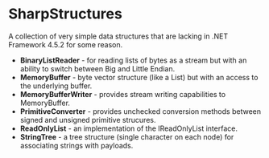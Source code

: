# SharpStructures

A collection of very simple data structures that are lacking in .NET Framework 4.5.2 for some reason.

* **BinaryListReader** - for reading lists of bytes as a stream but with an ability to switch between Big and Little Endian.
* **MemoryBuffer** - byte vector structure (like a List<byte>) but with an access to the underlying buffer.
* **MemoryBufferWriter** - provides stream writing capabilities to MemoryBuffer.
* **PrimitiveConverter** - provides unchecked conversion methods between signed and unsigned primitive strucures.
* **ReadOnlyList<T>** - an implementation of the IReadOnlyList<T> interface.
* **StringTree<T>** - a tree structure (single character on each node) for associating strings with payloads.
